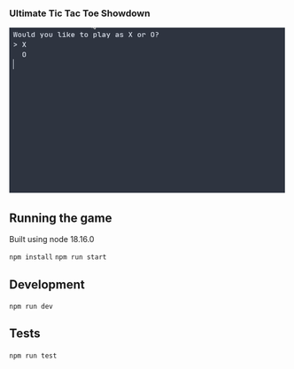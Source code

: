 ### Ultimate Tic Tac Toe Showdown

![Example gif](./example.gif)

## Running the game

Built using node 18.16.0

`npm install`
`npm run start`

## Development

`npm run dev`

## Tests

`npm run test`
